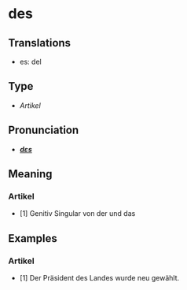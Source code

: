 # des
## Translations
- es: del
## Type
- _Artikel_
## Pronunciation
- **_[dɛs](https://commons.wikimedia.org/wiki/File:De-des.ogg)_**
## Meaning
### Artikel
- [1] Genitiv Singular von der und das
## Examples
### Artikel
- [1] Der Präsident des Landes wurde neu gewählt.
